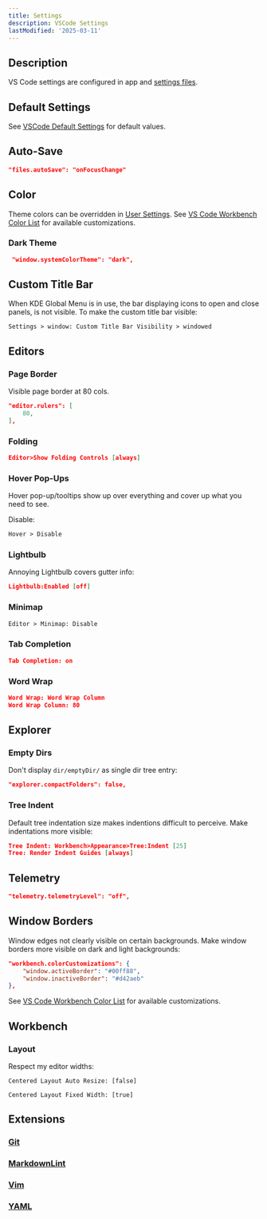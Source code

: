 ```yaml
---
title: Settings
description: VSCode Settings
lastModified: '2025-03-11'
---
```


## Description

VS Code settings are configured in app and [settings files](../vscode/settings-sync#settings-files).

## Default Settings

See [VSCode Default Settings](https://code.visualstudio.com/docs/getstarted/settings#_default-settings) for default values.

## Auto-Save

```json
"files.autoSave": "onFocusChange"
```

## Color

Theme colors can be overridden in [User Settings](settings).  See [VS Code Workbench Color List](workbench-colorCustomizations) for available customizations.

### Dark Theme

```json
 "window.systemColorTheme": "dark",
```

## Custom Title Bar

When KDE Global Menu is in use, the bar displaying icons to open and close panels, is not visible.  To make the custom title bar visible:

`Settings > window: Custom Title Bar Visibility > windowed`

## Editors

### Page Border

Visible page border at 80 cols.

```json
"editor.rulers": [
    80,
],
```

### Folding

```json
Editor>Show Folding Controls [always]
```

### Hover Pop-Ups

Hover pop-up/tooltips show up over everything and cover up what you need to see.

Disable:

```txt
Hover > Disable
```

### Lightbulb

Annoying Lightbulb covers gutter info:

```json
Lightbulb:Enabled [off]
```

### Minimap

```txt
Editor > Minimap: Disable
```

### Tab Completion

```json
Tab Completion: on
```

### Word Wrap

```json
Word Wrap: Word Wrap Column
Word Wrap Column: 80
```

## Explorer

### Empty Dirs

Don't display `dir/emptyDir/` as single dir tree entry:

```json
"explorer.compactFolders": false,
```

### Tree Indent

Default tree indentation size makes indentions difficult to perceive.  Make indentations more visible:

```json
Tree Indent: Workbench>Appearance>Tree:Indent [25]
Tree: Render Indent Guides [always]
```

## Telemetry

```json
"telemetry.telemetryLevel": "off",
```

## Window Borders

Window edges not clearly visible on certain backgrounds.  Make window borders more visible on dark and light backgrounds:

```json
"workbench.colorCustomizations": {
    "window.activeBorder": "#00ff88",
    "window.inactiveBorder": "#d42aeb"
},
```

See [VS Code Workbench Color List](workbench-colorCustomizations) for available customizations.

## Workbench

### Layout

Respect my editor widths:

`Centered Layout Auto Resize: [false]`

`Centered Layout Fixed Width: [true]`

## Extensions

### [Git](extensions#git)

### [MarkdownLint](extensions#markdownlint)

### [Vim](extensions#vim)

### [YAML](extensions#yaml)
